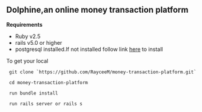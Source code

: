
## Dolphine,an online money transaction platform

**Requirements**
- Ruby v2.5 
- rails v5.0 or higher
- postgresql installed.If not installed follow link [here](https://www.digitalocean.com/community/tutorials/how-to-use-postgresql-with-your-ruby-on-rails-application-on-ubuntu-14-04#create-new-rails-application) to install

To get your local

	 git clone `https://github.com/RayceeM/money-transaction-platform.git`

	 cd money-transaction-platform

	 run bundle install

	 run rails server or rails s



